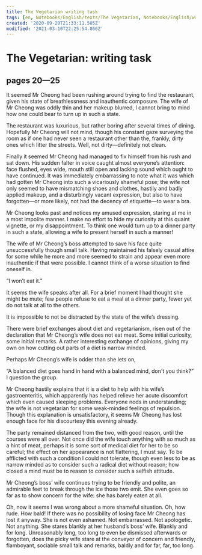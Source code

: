 ```yaml
---
title: The Vegetarian writing task
tags: [en, Notebooks/English/texts/The Vegetarian, Notebooks/English/writing]
created: '2020-09-20T21:33:11.505Z'
modified: '2021-03-10T22:25:54.866Z'
---
```


# The Vegetarian: writing task

## pages 20—25

It seemed Mr Cheong had been rushing around trying to find the restaurant, given his state of breathlessness and inauthentic composure. The wife of Mr Cheong was oddly thin and her makeup blurred, I cannot bring to mind how one could bear to turn up in such a state.

The restaurant was luxurious, but rather boring after several times of dining. Hopefully Mr Cheong will not mind, though his constant gaze surveying the room as if one had never seen a restaurant other than the, frankly, dirty ones which litter the streets. Well, not dirty—definitely not clean.

Finally it seemed Mr Cheong had managed to fix himself from his rush and sat down. His sudden falter in voice caught almost everyone’s attention: face flushed, eyes wide, mouth still open and lacking sound which ought to have continued. It was immediately embarrassing to note what it was which had gotten Mr Cheong into such a vicariously shameful pose; the wife not only seemed to have mismatching shoes and clothes, hastily and badly applied makeup,  and a disturbingly vacant expression, but also to have forgotten—or more likely, not had the decency of etiquette—to wear a bra.

Mr Cheong looks past and notices my amused expression, staring at me in a most impolite manner. I make no effort to hide my curiosity at this quaint vignette, or my disappointment. To think one would turn up to a dinner party in such a state, allowing a wife to present herself in such a manner!

The wife of Mr Cheong’s boss attempted to save his face quite unsuccessfully though small talk. Having maintained his falsely casual attire for some while he more and more seemed to strain and appear even more inauthentic if that were possible. I cannot think of a worse situation to find oneself in.

“I won’t eat it.”

It seems the wife speaks after all. For a brief moment I had thought she might be mute; few people refuse to eat a meal at a dinner party, fewer yet do not talk at all to the others.

It is impossible to not be distracted by the state of the wife’s dressing. 

There were brief exchanges about diet and vegetarianism, risen out of the declaration that Mr Cheong’s wife does not eat meat. Some initial curiosity, some initial remarks. A rather interesting exchange of opinions, giving my own on how cutting out parts of a diet is narrow minded.

Perhaps Mr Cheong’s wife is odder than she lets on, 

“A balanced diet goes hand in hand with a balanced mind, don't you think?” I question the group.

Mr Cheong hastily explains that it is a diet to help with his wife’s gastroenteritis, which apparently has helped relieve her acute discomfort which even caused sleeping problems. Everyone nods in understanding; the wife is not vegetarian for some weak-minded feelings of repulsion. Though this explanation is unsatisfactory, it seems Mr Cheong has lost enough face for his discourtesy this evening already.

The party remained distanced from the two, with good reason, until the courses were all over. Not once did the wife touch anything with so much as a hint of meat, perhaps it is some sort of medical diet for her to be so careful; the effect on her appearance is not flattering, I must say. To be afflicted with such a condition I could not tolerate, though even less to be as narrow minded as to consider such a radical diet without reason; how closed a mind must be to reason to consider such a selfish attitude.

Mr Cheong’s boss’ wife continues trying to be friendly and polite, an admirable feet to break through the ice those two emit. She even goes so far as to show concern for the wife: she has barely eaten at all.

Oh, now it seems I was wrong about a more shameful situation. Oh, how rude. How bald! If there was no possibility of losing face Mr Cheong has lost it anyway. She is not even ashamed. Not embarrassed. Not apologetic. Not anything. She stares blankly at her husband’s boss’ wife. Blankly and for long. Unreasonably long, too long to even be dismissed afterwards or forgotten, does the picky wife stare at the conveyor of concern and friendly, flamboyant, sociable small talk and remarks, baldly and for far, far, too long. 
